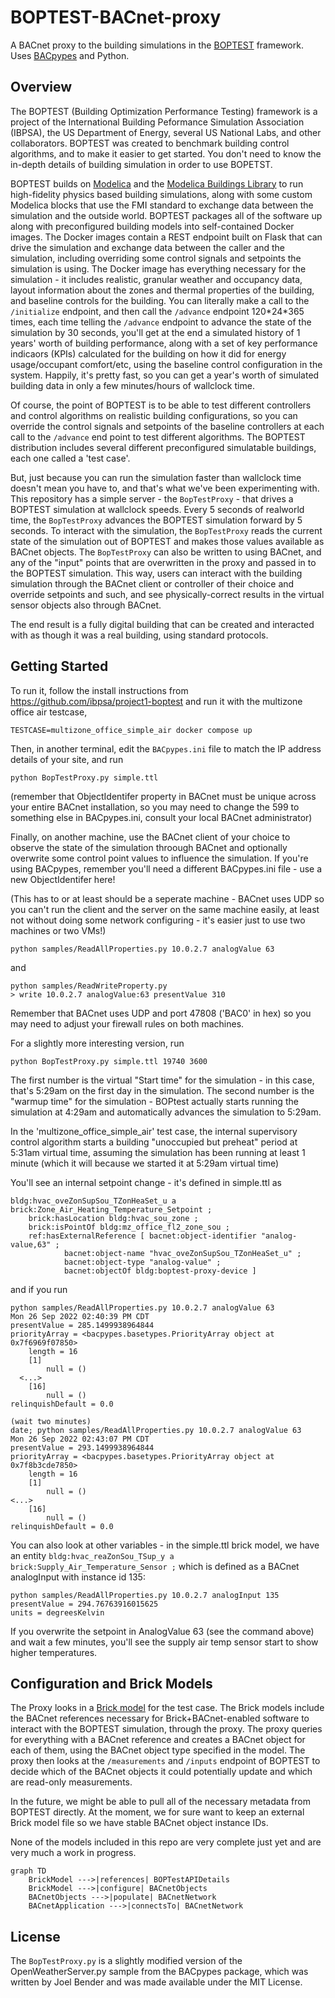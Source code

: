 # BOPTEST-BACnet-proxy
A BACnet proxy to the building simulations in the [BOPTEST](https://github.com/ibpsa/project1-boptest) framework. Uses [BACpypes](https://github.com/JoelBender/bacpypes) and Python.

## Overview
The BOPTEST (Building Optimization Performance Testing) framework is a project of the International Building Peformance Simulation Association (IBPSA), the US Department of Energy, several US National Labs, and other collaborators. BOPTEST was created to benchmark building control algorithms, and to make it easier to get started.
You don't need to know the in-depth details of building simulation in order to use BOPETST.

BOPTEST builds on [Modelica](https://en.wikipedia.org/wiki/Modelica) and the [Modelica Buildings Library](https://simulationresearch.lbl.gov/modelica/) to run high-fidelity physics based building simulations, along with some custom Modelica blocks that use the FMI standard to exchange data between the simulation and the outside world. 
BOPTEST packages all of the software up along with preconfigured building models into self-contained Docker images. The Docker images contain a REST endpoint built on Flask that can drive the simulation and exchange data between the caller and the simulation, including overriding some control signals and setpoints the simulation is using. 
The Docker image has everything necessary for the simulation - it includes realistic, granular weather and occupancy data, layout information about the zones and thermal properties of the building, and baseline controls for the building. 
You can literally make a call to the `/initialize` endpoint, and then call the `/advance` endpoint 120\*24\*365 times, each time telling the `/advance` endpoint to advance the state of the simulation by 30 seconds, you'll get at the end a simulated history of 1 years' worth of building performance, along with a set of key performance indicaors (KPIs) calculated for the building on how it did for energy usage/occupant comfort/etc, using the baseline control configuration in the system. 
Happily, it's pretty fast, so you can get a year's worth of simulated building data in only a few minutes/hours of wallclock time.

Of course, the point of BOPTEST is to be able to test different controllers and control algorithms on realistic building configurations, so you can override the control signals and setpoints of the baseline controllers at each call to the `/advance` end point to test different algorithms. 
The BOPTEST distribution includes several different preconfigured simulatable buildings, each one called a 'test case'. 

But, just because you can run the simulation faster than wallclock time doesn't mean you have to, and that's what we've been experimenting with. 
This repository has a simple server - the `BopTestProxy` - that drives a BOPTEST simulation at wallclock speeds. 
Every 5 seconds of realworld time, the `BopTestProxy` advances the BOPTEST simulation forward by 5 seconds. 
To interact with the simulation, the `BopTestProxy` reads the current state of the simulation out of BOPTEST and makes those values available as BACnet objects. 
The `BopTestProxy` can also be written to using BACnet, and any of the "input" points that are overwritten in the proxy and passed in to the BOPTEST simulation.
This way, users can interact with the building simulation through the BACnet client or controller of their choice and override setpoints and such, and see physically-correct results in the virtual sensor objects also through BACnet.

The end result is a fully digital building that can be created and interacted with as though it was a real building, using standard protocols.


## Getting Started
To run it, follow the install instructions
from https://github.com/ibpsa/project1-boptest and run it with the multizone office air testcase,
```
TESTCASE=multizone_office_simple_air docker compose up
```

Then, in another terminal, edit the `BACpypes.ini` file to match the IP address details of your site, and run 
```
python BopTestProxy.py simple.ttl
```
(remember that ObjectIdentifer property in BACnet must be unique across your entire BACnet installation, so you may need to change the 599 to something else in BACpypes.ini, consult your local BACnet administrator)

Finally, on another machine, use the BACnet client of your choice to observe the state of the simulation throough BACnet and optionally overwrite some control point values to influence the simulation.
If you're using BACpypes, remember you'll need a different BACpypes.ini file - use a new ObjectIdentifer here!

(This has to or at least should be a seperate machine - BACnet uses UDP so you can't run the client and the server on the same machine easily, at least not without doing some network configuring - it's easier just to use two machines or two VMs!)

```
python samples/ReadAllProperties.py 10.0.2.7 analogValue 63
```
and
```
python samples/ReadWriteProperty.py 
> write 10.0.2.7 analogValue:63 presentValue 310
```

Remember that BACnet uses UDP and port 47808 ('BAC0' in hex) so you may need to adjust your firewall rules on both machines.

For a slightly more interesting version, run
```
python BopTestProxy.py simple.ttl 19740 3600
```
The first number is the virtual "Start time" for the simulation - in this case, that's 5:29am on the first day in the simulation.
The second number is the "warmup time" for the simulation - BOPtest actually starts running the simulation at 4:29am and automatically advances the simulation to 5:29am.

In the 'multizone_office_simple_air' test case, the internal supervisory control algorithm starts a building "unoccupied but preheat" period at 5:31am virtual time, assuming the simulation has been running at least 1 minute (which it will because we started it at 5:29am virtual time)

You'll see an internal setpoint change - it's defined in simple.ttl as
```ttl
bldg:hvac_oveZonSupSou_TZonHeaSet_u a brick:Zone_Air_Heating_Temperature_Setpoint ;
    brick:hasLocation bldg:hvac_sou_zone ;
    brick:isPointOf bldg:mz_office_fl2_zone_sou ;
    ref:hasExternalReference [ bacnet:object-identifier "analog-value,63" ;
            bacnet:object-name "hvac_oveZonSupSou_TZonHeaSet_u" ;
            bacnet:object-type "analog-value" ;
            bacnet:objectOf bldg:boptest-proxy-device ] 
```
and if you run
```
python samples/ReadAllProperties.py 10.0.2.7 analogValue 63
Mon 26 Sep 2022 02:40:39 PM CDT
presentValue = 285.1499938964844
priorityArray = <bacpypes.basetypes.PriorityArray object at 0x7f6969f07850>
    length = 16
    [1]
        null = ()
  <...>
    [16]
        null = ()
relinquishDefault = 0.0

(wait two minutes)
date; python samples/ReadAllProperties.py 10.0.2.7 analogValue 63
Mon 26 Sep 2022 02:43:07 PM CDT
presentValue = 293.1499938964844
priorityArray = <bacpypes.basetypes.PriorityArray object at 0x7f8b3cde7850>
    length = 16
    [1]
        null = ()
<...>
    [16]
        null = ()
relinquishDefault = 0.0
```
You can also look at other variables - in the simple.ttl brick model, we have an entity
`bldg:hvac_reaZonSou_TSup_y a brick:Supply_Air_Temperature_Sensor ;` which is defined as a BACnet analogInput with instance id 135:
```
python samples/ReadAllProperties.py 10.0.2.7 analogInput 135
presentValue = 294.76763916015625
units = degreesKelvin
```

If you overwrite the setpoint in AnalogValue 63 (see the command above) and wait a few minutes, you'll see the supply air temp sensor start to show higher temperatures.

## Configuration and Brick Models
The Proxy looks in a [Brick model](https://brickschema.org/) for the test case.
The Brick models include the BACnet references necessary for Brick+BACnet-enabled software to interact with the BOPTEST simulation, through the proxy.
The proxy queries for everything with a BACnet reference and creates a BACnet object for each of them, using the BACnet object type specified in the model.
The proxy then looks at the `/measurements` and `/inputs` endpoint of BOPTEST to decide which of the BACnet objects it could potentially update and which are read-only measurements. 

In the future, we might be able to pull all of the necessary metadata from BOPTEST directly. 
At the moment, we for sure want to keep an external Brick model file so we have stable BACnet object instance IDs.

None of the models included in this repo are very complete just yet and are very much a work in progress.

```mermaid
graph TD
    BrickModel --->|references| BOPTestAPIDetails
    BrickModel --->|configure| BACnetObjects
    BACnetObjects --->|populate| BACnetNetwork
    BACnetApplication --->|connectsTo| BACnetNetwork
```


## License
The `BopTestProxy.py` is a slightly modified version of the OpenWeatherServer.py sample from the BACpypes package, which was written by Joel Bender and was made available under the MIT License. 

